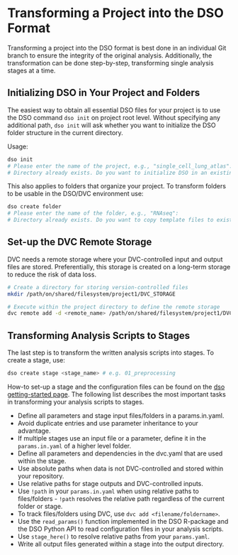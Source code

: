 # Transforming a Project into the DSO Format

Transforming a project into the DSO format is best done in an individual Git branch to ensure the integrity of the original analysis. Additionally, the transformation can be done step-by-step, transforming single analysis stages at a time.

## Initializing DSO in Your Project and Folders

The easiest way to obtain all essential DSO files for your project is to use the DSO command `dso init` on project root level. Without specifying any additional path, `dso init` will ask whether you want to initialize the DSO folder structure in the current directory.

Usage:

```bash
dso init
# Please enter the name of the project, e.g., "single_cell_lung_atlas":
# Directory already exists. Do you want to initialize DSO in an existing project? [y/n]: y
```

This also applies to folders that organize your project. To transform folders to be usable in the DSO/DVC environment use:

```bash
dso create folder
# Please enter the name of the folder, e.g., "RNAseq":
# Directory already exists. Do you want to copy template files to existing folder? [y/n]: y
```

## Set-up the DVC Remote Storage

DVC needs a remote storage where your DVC-controlled input and output files are stored. Preferentially, this storage is created on a long-term storage to reduce the risk of data loss.

```bash
# Create a directory for storing version-controlled files
mkdir /path/on/shared/filesystem/project1/DVC_STORAGE

# Execute within the project directory to define the remote storage
dvc remote add -d <remote_name> /path/on/shared/filesystem/project1/DVC_STORAGE
```

## Transforming Analysis Scripts to Stages

The last step is to transform the written analysis scripts into stages. To create a stage, use:

```bash
dso create stage <stage_name> # e.g. 01_preprocessing
```

How-to set-up a stage and the configuration files can be found on the [dso getting-started page](../getting_started.md).
The following list describes the most important tasks in transforming your analysis scripts to stages.

- Define all parameters and stage input files/folders in a params.in.yaml.
- Avoid duplicate entries and use parameter inheritance to your advantage.
- If multiple stages use an input file or a parameter, define it in the `params.in.yaml` of a higher level folder.
- Define all parameters and dependencies in the dvc.yaml that are used within the stage.
- Use absolute paths when data is not DVC-controlled and stored within your repository.
- Use relative paths for stage outputs and DVC-controlled inputs.
- Use `!path` in your `params.in.yaml` when using relative paths to files/folders - `!path` resolves the relative path regardless of the current folder or stage.
- To track files/folders using DVC, use `dvc add <filename/foldername>`.
- Use the `read_params()` function implemented in the DSO R-package and the DSO Python API to read configuration files in your analysis scripts.
- Use `stage_here()` to resolve relative paths from your `params.yaml`.
- Write all output files generated within a stage into the output directory.
